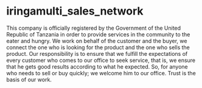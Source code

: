 # iringamulti_sales_network
This company is officially registered by the Government of the United Republic of Tanzania in order to 
provide services in the community to the eater and hungry. We work on behalf of the customer and the buyer, 
we connect the one who is looking for the product and the one who sells the product. Our responsibility is to 
ensure that we fulfill the expectations of every customer who comes to our office to seek service, that is,
we ensure that he gets good results according to what he expected. So, for anyone who needs to sell or buy quickly; 
we welcome him to our office. Trust is the basis of our work.
